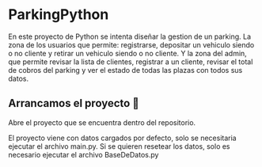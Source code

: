 # ParkingPython

En este proyecto de Python se intenta diseñar la gestion de un parking. La zona de los usuarios que permite: registrarse, depositar un vehiculo siendo o no cliente y retirar un vehiculo siendo o no cliente. Y la zona del admin, que permite revisar la lista de clientes, registrar a un cliente, revisar el total de cobros del parking y ver el estado de todas las plazas con todos sus datos.


## Arrancamos el proyecto 🔧

Abre el proyecto que se encuentra dentro del repositorio.  

El proyecto viene con datos cargados por defecto, solo se necesitaria ejecutar el archivo main.py. Si se quieren resetear los datos, solo es necesario ejecutar el archivo BaseDeDatos.py





